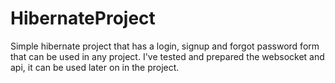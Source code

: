# HibernateProject
Simple hibernate project that has a login, signup and forgot password form that can be used in any project.
I've tested and prepared the websocket and api, it can be used later on in the project.
